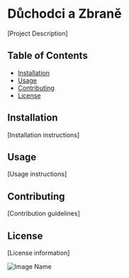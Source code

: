 # Důchodci a Zbraně 

[Project Description]

## Table of Contents

- [Installation](#installation)
- [Usage](#usage)
- [Contributing](#contributing)
- [License](#license)

## Installation

[Installation instructions]

## Usage

[Usage instructions]

## Contributing

[Contribution guidelines]

## License

[License information]

![Image Name](image_url)

